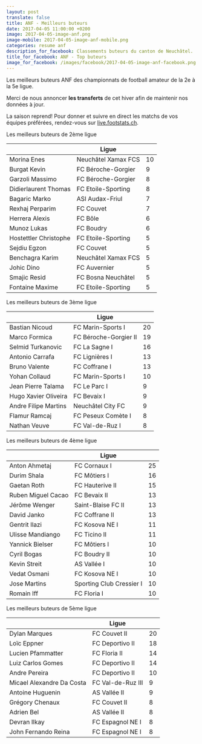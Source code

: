 ```yaml
---
layout: post
translate: false
title: ANF - Meilleurs buteurs
date: 2017-04-05 11:00:00 +0200
image: 2017-04-05-image-anf.png
image-mobile: 2017-04-05-image-anf-mobile.png
categories: resume anf
description_for_facebook: Classements buteurs du canton de Neuchâtel.
title_for_facebook: ANF - Top buteurs
image_for_facebook: /images/facebook/2017-04-05-image-anf-facebook.png
---
```

<p>Les meilleurs buteurs ANF des championnats de football amateur de la 2e à la 5e ligue.</p>
<p>Merci de nous annoncer <b>les transferts</b> de cet hiver afin de maintenir nos données à jour.</p>
<p>La saison reprend! Pour donner et suivre en direct les matchs de vos équipes préférées, rendez-vous sur <a href='http://live.footstats.ch'>live.footstats.ch</a>.</p>

<p>Les meilleurs buteurs de 2ème ligue</p><table class="table"><thead><tr><th><i class="fa fa-male"></i></th><th>Ligue</th><th><i class="fa fa-futbol-o"></i></th></tr></thead><tbody><tr><td>Morina Enes</td><td>Neuchâtel Xamax FCS</td><td>10</td></tr><tr><td>Burgat Kevin</td><td>FC Béroche-Gorgier</td><td>9</td></tr><tr><td>Garzoli Massimo</td><td>FC Béroche-Gorgier</td><td>8</td></tr><tr><td>Didierlaurent Thomas</td><td>FC Etoile-Sporting</td><td>8</td></tr><tr><td>Bagaric Marko</td><td>ASI Audax-Friul</td><td>7</td></tr><tr><td>Rexhaj Perparim</td><td>FC Couvet</td><td>7</td></tr><tr><td>Herrera Alexis</td><td>FC Bôle</td><td>6</td></tr><tr><td>Munoz Lukas</td><td>FC Boudry</td><td>6</td></tr><tr><td>Hostettler Christophe</td><td>FC Etoile-Sporting</td><td>5</td></tr><tr><td>Sejdiu Egzon</td><td>FC Couvet</td><td>5</td></tr><tr><td>Benchagra Karim</td><td>Neuchâtel Xamax FCS</td><td>5</td></tr><tr><td>Johic Dino</td><td>FC Auvernier</td><td>5</td></tr><tr><td>Smajic Resid</td><td>FC Bosna Neuchâtel</td><td>5</td></tr><tr><td>Fontaine Maxime</td><td>FC Etoile-Sporting</td><td>5</td></tr></tbody></table><p>Les meilleurs buteurs de 3ème ligue</p><table class="table"><thead><tr><th><i class="fa fa-male"></i></th><th>Ligue</th><th><i class="fa fa-futbol-o"></i></th></tr></thead><tbody><tr><td>Bastian Nicoud</td><td>FC Marin-Sports I</td><td>20</td></tr><tr><td>Marco Formica</td><td>FC Béroche-Gorgier II</td><td>19</td></tr><tr><td>Selmid Turkanovic</td><td>FC La Sagne I</td><td>16</td></tr><tr><td>Antonio Carrafa</td><td>FC Lignières I</td><td>13</td></tr><tr><td>Bruno Valente</td><td>FC Coffrane I</td><td>13</td></tr><tr><td>Yohan Collaud</td><td>FC Marin-Sports I</td><td>10</td></tr><tr><td>Jean Pierre Talama</td><td>FC Le Parc I</td><td>9</td></tr><tr><td>Hugo Xavier Oliveira</td><td>FC Bevaix I</td><td>9</td></tr><tr><td>Andre Filipe Martins</td><td>Neuchâtel City FC</td><td>9</td></tr><tr><td>Flamur Ramcaj</td><td>FC Peseux Comète I</td><td>8</td></tr><tr><td>Nathan Veuve</td><td>FC Val-de-Ruz I</td><td>8</td></tr></tbody></table><p>Les meilleurs buteurs de 4ème ligue</p><table class="table"><thead><tr><th><i class="fa fa-male"></i></th><th>Ligue</th><th><i class="fa fa-futbol-o"></i></th></tr></thead><tbody><tr><td>Anton Ahmetaj</td><td>FC Cornaux I</td><td>25</td></tr><tr><td>Durim Shala</td><td>FC Môtiers I</td><td>16</td></tr><tr><td>Gaetan Roth</td><td>FC Hauterive II</td><td>15</td></tr><tr><td>Ruben Miguel Cacao</td><td>FC Bevaix II</td><td>13</td></tr><tr><td>Jérôme Wenger</td><td>Saint-Blaise FC II</td><td>13</td></tr><tr><td>David Janko</td><td>FC Coffrane II</td><td>13</td></tr><tr><td>Gentrit Ilazi</td><td>FC Kosova NE I</td><td>11</td></tr><tr><td>Ulisse Mandiango</td><td>FC Ticino II</td><td>11</td></tr><tr><td>Yannick Bielser</td><td>FC Môtiers I</td><td>10</td></tr><tr><td>Cyril Bogas</td><td>FC Boudry II</td><td>10</td></tr><tr><td>Kevin Streit</td><td>AS Vallée I</td><td>10</td></tr><tr><td>Vedat Osmani</td><td>FC Kosova NE I</td><td>10</td></tr><tr><td>Jose Martins</td><td>Sporting Club Cressier I</td><td>10</td></tr><tr><td>Romain Iff</td><td>FC Floria I</td><td>10</td></tr></tbody></table><p>Les meilleurs buteurs de 5ème ligue</p><table class="table"><thead><tr><th><i class="fa fa-male"></i></th><th>Ligue</th><th><i class="fa fa-futbol-o"></i></th></tr></thead><tbody><tr><td>Dylan Marques</td><td>FC Couvet II</td><td>20</td></tr><tr><td>Loïc Eppner</td><td>FC Deportivo II</td><td>18</td></tr><tr><td>Lucien Pfammatter</td><td>FC Floria II</td><td>14</td></tr><tr><td>Luiz Carlos Gomes</td><td>FC Deportivo II</td><td>14</td></tr><tr><td>Andre Pereira</td><td>FC Deportivo II</td><td>10</td></tr><tr><td>Micael Alexandre Da Costa</td><td>FC Val-de-Ruz III</td><td>9</td></tr><tr><td>Antoine Huguenin</td><td>AS Vallée II</td><td>9</td></tr><tr><td>Grégory Chenaux</td><td>FC Couvet II</td><td>8</td></tr><tr><td>Adrien Bel</td><td>AS Vallée II</td><td>8</td></tr><tr><td>Devran Ilkay</td><td>FC Espagnol NE I</td><td>8</td></tr><tr><td>John Fernando Reina</td><td>FC Espagnol NE I</td><td>8</td></tr></tbody></table>
